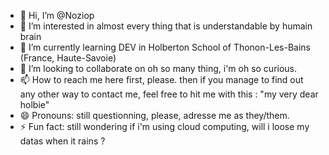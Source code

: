 - 👋 Hi, I’m @Noziop
- 👀 I’m interested in almost every thing that is understandable by humain brain
- 🌱 I’m currently learning DEV in Holberton School of Thonon-Les-Bains (France, Haute-Savoie)
- 💞️ I’m looking to collaborate on oh so many thing, i'm oh so curious.
- 📫 How to reach me here first, please. then if you manage to find out any other way to contact me, feel free to hit me with this : "my very dear holbie"
- 😄 Pronouns: still questionning, please, adresse me as they/them.
- ⚡ Fun fact: still wondering if i'm using cloud computing, will i loose my datas when it rains ?

<!---
Noziop/Noziop is a ✨ special ✨ repository because its `README.md` (this file) appears on your GitHub profile.
You can click the Preview link to take a look at your changes.
--->
